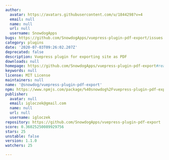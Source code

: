 ```yaml
---
author:
  avatar: https://avatars.githubusercontent.com/u/1844298?v=4
  email: null
  name: null
  url: null
  username: SnowdogApps
bugs: https://github.com/SnowdogApps/vuepress-plugin-pdf-export/issues
category: plugins
date: '2020-07-03T09:26:02.207Z'
deprecated: false
description: Vuepress plugin for exporting site as PDF
downloads: null
homepage: https://github.com/SnowdogApps/vuepress-plugin-pdf-export#readme
keywords: null
license: MIT License
maintainers: null
name: '@snowdog/vuepress-plugin-pdf-export'
npm: https://www.npmjs.com/package/%40snowdog%2Fvuepress-plugin-pdf-export
publisher:
  avatar: null
  email: igloczek@gmail.com
  name: null
  url: null
  username: igloczek
repository: https://github.com/SnowdogApps/vuepress-plugin-pdf-export
score: 0.36025250089929756
stars: 25
unstable: false
version: 1.1.0
watchers: 25

---
```


